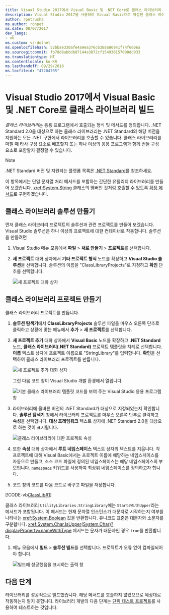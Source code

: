 ```yaml
---
title: Visual Studio 2017에서 Visual Basic 및 .NET Core로 클래스 라이브러리 빌드
description: Visual Studio 2017을 사용하여 Visual Basic으로 작성된 클래스 라이브러리를 빌드하는 방법 알아보기
author: rpetrusha
ms.author: ronpet
ms.date: 08/07/2017
dev_langs:
- vb
ms.custom: vs-dotnet
ms.openlocfilehash: 52bbae330afe4a9ea376c6388a06941f74f6606a
ms.sourcegitcommit: fb78d8abbdb87144a3872cf154930157090dd933
ms.translationtype: HT
ms.contentlocale: ko-KR
ms.lasthandoff: 09/29/2018
ms.locfileid: "47204705"
---
```

# <a name="building-a-class-library-with-visual-basic-and-net-core-in-visual-studio-2017"></a>Visual Studio 2017에서 Visual Basic 및 .NET Core로 클래스 라이브러리 빌드

*클래스 라이브러리*는 응용 프로그램에서 호출되는 형식 및 메서드를 정의합니다. .NET Standard 2.0을 대상으로 하는 클래스 라이브러리는 .NET Standard의 해당 버전을 지원하는 모든 .NET 구현에서 라이브러리를 호출할 수 있습니다. 클래스 라이브러리를 마칠 때 타사 구성 요소로 배포할지 또는 하나 이상의 응용 프로그램과 함께 번들 구성 요소로 포함할지 결정할 수 있습니다.

> [!NOTE]
> .NET Standard 버전 및 지원되는 플랫폼 목록은 [.NET Standard](../../standard/net-standard.md)를 참조하세요.

이 항목에서는 단일 문자열 처리 메서드를 포함하는 간단한 유틸리티 라이브러리를 만들어 보겠습니다. <xref:System.String> 클래스의 멤버인 것처럼 호출할 수 있도록 [확장 메서드](../../visual-basic/programming-guide/language-features/procedures/extension-methods.md)로 구현하겠습니다.

## <a name="creating-a-class-library-solution"></a>클래스 라이브러리 솔루션 만들기

먼저 클래스 라이브러리 프로젝트의 솔루션과 관련 프로젝트를 만들어 보겠습니다. Visual Studio 솔루션은 하나 이상의 프로젝트에 대한 컨테이너로 작동합니다. 솔루션을 만들려면

1. Visual Studio 메뉴 모음에서 **파일** > **새로 만들기** > **프로젝트**를 선택합니다.

1. **새 프로젝트** 대화 상자에서 **기타 프로젝트 형식** 노드를 확장하고 **Visual Studio 솔루션**을 선택합니다. 솔루션의 이름을 "ClassLibraryProjects"로 지정하고 **확인** 단추를 선택합니다.

   ![새 프로젝트 대화 상자](./media/library-with-visual-studio/newproject.png)

## <a name="creating-the-class-library-project"></a>클래스 라이브러리 프로젝트 만들기

클래스 라이브러리 프로젝트를 만듭니다.

1. **솔루션 탐색기**에서 **ClassLibraryProjects** 솔루션 파일을 마우스 오른쪽 단추로 클릭하고 상황에 맞는 메뉴에서 **추가** > **새 프로젝트**를 선택합니다.

1. **새 프로젝트 추가** 대화 상자에서 **Visual Basic** 노드를 확장하고 **.NET Standard** 노드, **클래스 라이브러리(.NET Standard)** 프로젝트 템플릿을 차례로 선택합니다. **이름** 텍스트 상자에 프로젝트 이름으로 "StringLibrary"를 입력합니다. **확인**을 선택하여 클래스 라이브러리 프로젝트를 만듭니다.

   ![새 프로젝트 추가 대화 상자](./media/vb-library-with-visual-studio/libproject.png)

   그런 다음 코드 창이 Visual Studio 개발 환경에서 열립니다. 
 
   ![기본 클래스 라이브러리 템플릿 코드를 보여 주는 Visual Studio 응용 프로그램 창](./media/vb-library-with-visual-studio/stringlibrary.png)

1. 라이브러리에 올바른 버전의 .NET Standard가 대상으로 지정되었는지 확인합니다. **솔루션 탐색기** 창에서 라이브러리 프로젝트를 마우스 오른쪽 단추로 클릭하고 **속성**을 선택합니다. **대상 프레임워크** 텍스트 상자에 .NET Standard 2.0을 대상으로 하는 것이 표시됩니다.

   ![클래스 라이브러리에 대한 프로젝트 속성](./media/library-with-visual-studio/properties.png)

1. 또한 **속성** 대화 상자에서 **루트 네임스페이스** 텍스트 상자의 텍스트를 지웁니다. 각 프로젝트에 대해 Visual Basic에서는 프로젝트 이름에 해당하는 네임스페이스를 자동으로 만들고, 소스 코드 파일에 정의된 네임스페이스는 해당 네임스페이스의 부모입니다. [`namespace`](../../visual-basic/language-reference/statements/namespace-statement.md) 키워드를 사용하여 최상위 네임스페이스를 정의하고자 합니다.
  
1. 코드 창의 코드를 다음 코드로 바꾸고 파일을 저장합니다.

  [!CODE-vb[ClassLib#1](../../../samples/snippets/core/tutorials/vb-library-with-visual-studio/stringlibrary.vb)]

   클래스 라이브러리 `UtilityLibraries.StringLibrary`에는 `StartsWithUpper`라는 메서드가 포함됩니다. 이 메서드는 현재 문자열 인스턴스가 대문자로 시작하는지 여부를 나타내는 <xref:System.Boolean> 값을 반환합니다. 유니코드 표준은 대문자와 소문자를 구분합니다. <xref:System.Char.IsUpper(System.Char)?displayProperty=nameWithType> 메서드는 문자가 대문자인 경우 `true`를 반환합니다.

1. 메뉴 모음에서 **빌드** > **솔루션 빌드**를 선택합니다. 프로젝트가 오류 없이 컴파일되어야 합니다.

   ![빌드에 성공했음을 표시하는 출력 창](./media/library-with-visual-studio/buildsucceeds.png)



## <a name="next-step"></a>다음 단계

라이브러리를 성공적으로 빌드했습니다. 해당 메서드를 호출하지 않았으므로 예상대로 작동하는지 알지 못합니다. 라이브러리 개발의 다음 단계는 [단위 테스트 프로젝트](testing-library-with-visual-studio.md)를 사용하여 테스트하는 것입니다.
